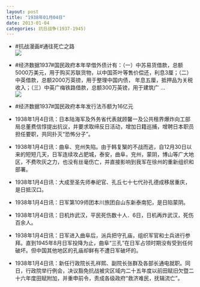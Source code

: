```yaml
---
layout: post
title: "1938年01月04日"
date: 2013-01-04
categories: 抗日战争(1937-1945)
---
```


<meta name="referrer" content="no-referrer" />

- #抗战漫画#通往死亡之路 <br/><img src="https://ww2.sinaimg.cn/large/aca367d8jw1e0htzezcxgj.jpg" />

- #经济数据1937#国民政府本年举借外债计有：（一）中苏易货借款，总额5000万美元，用于购买苏联货物，以中国茶叶等售价偿还，利息3厘；（二）中英借款，总额2000万英镑，用于整理中国内债， 年息五厘，抵押品为关税收入；（三）中英广梅铁路借款，总额300万英镑，用于建筑广 ...  <br/><img src="https://ww1.sinaimg.cn/large/aca367d8jw1e0hs96z2d1j.jpg" />

- #经济数据1937#国民政府本年发行法币额为16亿元 

- 1938年1月4日讯：日本陆海军及外务省代表就顾馨一及公共租界爆炸向工部局总董费信惇提出抗议，并要求取缔反日活动，增加日籍巡捕，增聘日本职员担任要职，共同扑灭“恐怖分子”。 

- 1938年1月4日讯：曲阜、兖州失陷。由于韩复榘的不战而逃，自12月30日以来的短短几天，日军连续攻占肥城，泰安，曲阜，兖州，蒙阴，博山等广大地区，不费吹灰之力，也没有丝毫伤亡，并直接影响到我军在徐州的重新组织和部署。 

- 1938年1月4日讯：大成至圣先师奉祀官、孔丘七十七代孙孔德成移居重庆，是日抵汉口。 

- 1938年1月4日讯：日军第109师团本川旅团自山东新泰南犯，是日陷蒙阴。 

- 1938年1月4日讯：日机炸武汉，平民死伤数十人．6日，日机再炸武汉，死伤百余人。 

- 1938年1月4日讯：日军进入曲阜后，派兵把守孔庙，组织军官和士兵进行参拜。直到1945年8月日军投降为止，曲阜“三孔”在日军占领时期没有受到任何破坏。但中国其他地区的孔庙却鲜有不遭日军破坏的。  

- 1938年1月4日讯：新任行政院长孔祥熙、副院长张群及各部长通电就职。同日，行政院举行例会，决议豁免抗战被灾区域内二十五年度以前田赋旧欠暨二十六年度田赋附加，并重申前令，责成各级政府“救济难民，抚辑流亡”。 

